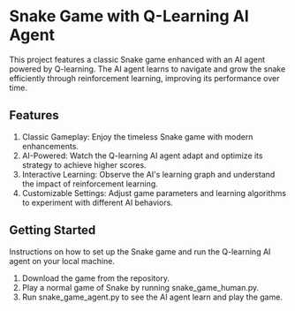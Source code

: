 # Snake Game with Q-Learning AI Agent
This project features a classic Snake game enhanced with an AI agent powered by Q-learning. The AI agent learns to navigate and grow the snake efficiently through reinforcement learning, improving its performance over time.

## Features
1. Classic Gameplay: Enjoy the timeless Snake game with modern enhancements.  
2. AI-Powered: Watch the Q-learning AI agent adapt and optimize its strategy to achieve higher scores.  
3. Interactive Learning: Observe the AI's learning graph and understand the impact of reinforcement learning.  
4. Customizable Settings: Adjust game parameters and learning algorithms to experiment with different AI behaviors.  

## Getting Started
Instructions on how to set up the Snake game and run the Q-learning AI agent on your local machine.  
1. Download the game from the repository.
2. Play a normal game of Snake by running snake_game_human.py.
3. Run snake_game_agent.py to see the AI agent learn and play the game.
